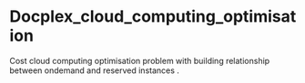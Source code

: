 # Docplex_cloud_computing_optimisation
Cost cloud computing optimisation problem with building relationship between ondemand and reserved instances . 
